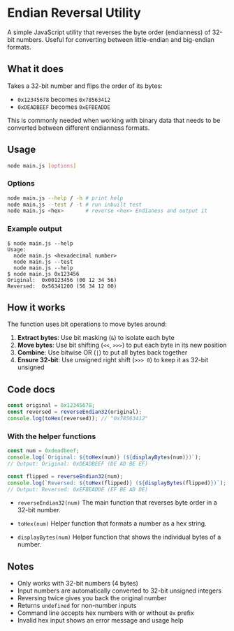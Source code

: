 # Endian Reversal Utility

A simple JavaScript utility that reverses the byte order (endianness) of 32-bit numbers. Useful for converting between little-endian and big-endian formats.

## What it does

Takes a 32-bit number and flips the order of its bytes:

- `0x12345678` becomes `0x78563412`
- `0xDEADBEEF` becomes `0xEFBEADDE`

This is commonly needed when working with binary data that needs to be converted between different endianness formats.

## Usage

```bash
node main.js [options]
```

### Options

```bash
node main.js --help / -h # print help
node main.js --test / -t # run inbuilt test
node main.js <hex>       # reverse <hex> Endianess and output it
```

### Example output

```
$ node main.js --help
Usage:
  node main.js <hexadecimal number>
  node main.js --test
  node main.js --help
$ node main.js 0x123456
Original:  0x00123456 (00 12 34 56)
Reversed:  0x56341200 (56 34 12 00)
```

## How it works

The function uses bit operations to move bytes around:

1. **Extract bytes**: Use bit masking (`&`) to isolate each byte
2. **Move bytes**: Use bit shifting (`<<`, `>>>`) to put each byte in its new position
3. **Combine**: Use bitwise OR (`|`) to put all bytes back together
4. **Ensure 32-bit**: Use unsigned right shift (`>>> 0`) to keep it as 32-bit unsigned

## Code docs

```javascript
const original = 0x12345678;
const reversed = reverseEndian32(original);
console.log(toHex(reversed)); // "0x78563412"
```

### With the helper functions

```javascript
const num = 0xdeadbeef;
console.log(`Original: ${toHex(num)} (${displayBytes(num)})`);
// Output: Original: 0xDEADBEEF (DE AD BE EF)

const flipped = reverseEndian32(num);
console.log(`Reversed: ${toHex(flipped)} (${displayBytes(flipped)})`);
// Output: Reversed: 0xEFBEADDE (EF BE AD DE)
```

- `reverseEndian32(num)`
  The main function that reverses byte order in a 32-bit number.

- `toHex(num)`
  Helper function that formats a number as a hex string.

- `displayBytes(num)`
  Helper function that shows the individual bytes of a number.

## Notes

- Only works with 32-bit numbers (4 bytes)
- Input numbers are automatically converted to 32-bit unsigned integers
- Reversing twice gives you back the original number
- Returns `undefined` for non-number inputs
- Command line accepts hex numbers with or without `0x` prefix
- Invalid hex input shows an error message and usage help
